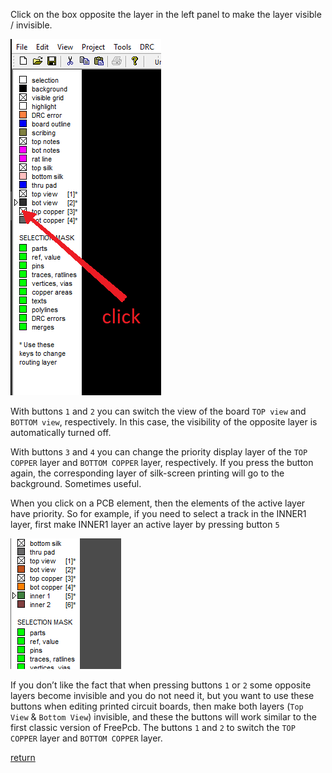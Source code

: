 Click on the box opposite the layer in the left panel to make the layer visible / invisible.

![](pictures/layer_vis.png)

With buttons `1` and `2` you can switch the view of the board `TOP view` and `BOTTOM view`, respectively. In this case, the visibility of the opposite layer is automatically turned off.

With buttons `3` and `4` you can change the priority display layer of the `TOP COPPER` layer and `BOTTOM COPPER` layer, respectively. If you press the button again, the corresponding layer of silk-screen printing will go to the background. Sometimes useful. 

When you click on a PCB element, then the elements of the active layer have priority. So for example, if you need to select a track in the INNER1 layer, first make INNER1 layer an active layer by pressing button `5`

![](pictures/active_layer.png)

If you don’t like the fact that when pressing buttons `1` or `2` some opposite layers become invisible and you do not need it, but you want to use these buttons when editing printed circuit boards, then make both layers (`Top View` & `Bottom View`) invisible, and these the buttons will work similar to the first classic version of FreePcb. The buttons `1` and `2` to switch the `TOP COPPER` layer and `BOTTOM COPPER` layer. 

[return](How_to.md)
